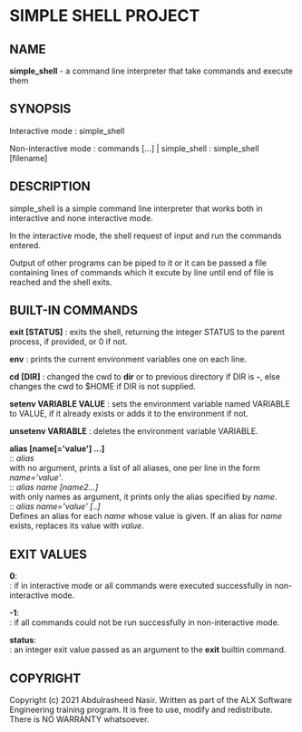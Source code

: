 # SIMPLE SHELL PROJECT

## NAME
**simple_shell** - a command line interpreter that take commands and execute them

## SYNOPSIS
Interactive mode
: simple_shell

Non-interactive mode
: commands [...] | simple_shell
: simple_shell [filename]

## DESCRIPTION
simple_shell is a simple command line interpreter that works both in interactive and none interactive mode.  

In the interactive mode, the shell request of input and run the commands entered.  

Output of other programs can be piped to it or it can be passed a file containing lines of commands which it excute by line until end of file is reached and the shell exits.  

## BUILT-IN COMMANDS
**exit [STATUS]** 
: exits the shell, returning the integer STATUS to the parent process, if provided, or 0 if not.  

**env** 
: prints the current environment variables one on each line.  

**cd [DIR]** 
: changed the cwd to **dir** or to previous directory if DIR is **-**, else changes the cwd to $HOME if DIR is not supplied.  

**setenv VARIABLE VALUE** 
: sets the environment variable named VARIABLE to VALUE, if it already exists or adds it to the environment if not.  

**unsetenv VARIABLE**
: deletes the environment variable VARIABLE.  

**alias [name[='value'] ...]**  
:: *alias*  
 with no argument, prints a list of all aliases, one per line in the form *name='value'*.  
:: *alias name [name2...]*  
 with only names as argument, it prints only the alias specified by *name*.  
:: *alias name='value' [..]*  
 Defines an alias for each *name* whose value is given. If an alias for *name* exists, replaces its value with *value*.

## EXIT VALUES
**0**:  
: if in interactive mode or all commands were executed successfully in non-interactive mode.   

**-1**:  
: if all commands could not be run successfully in non-interactive mode.

**status**:  
: an integer exit value passed as an argument to the **exit** builtin command.

## COPYRIGHT
Copyright (c) 2021 Abdulrasheed Nasir. Written as part of the ALX Software Engineering training program. It is free to use, modify and redistribute. There is NO WARRANTY whatsoever.
